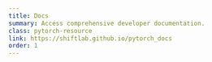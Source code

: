 ```yaml
---
title: Docs
summary: Access comprehensive developer documentation.
class: pytorch-resource
link: https://shiftlab.github.io/pytorch_docs
order: 1
---
```

